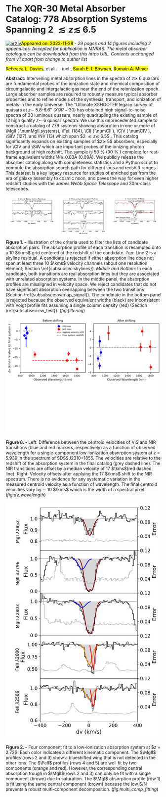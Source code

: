 <div class="macros" style="visibility:hidden;">
$\newcommand{\ensuremath}{}$
$\newcommand{\xspace}{}$
$\newcommand{\object}[1]{\texttt{#1}}$
$\newcommand{\farcs}{{.}''}$
$\newcommand{\farcm}{{.}'}$
$\newcommand{\arcsec}{''}$
$\newcommand{\arcmin}{'}$
$\newcommand{\ion}[2]{#1#2}$
$\newcommand{\textsc}[1]{\textrm{#1}}$
$\newcommand{\hl}[1]{\textrm{#1}}$
$\newcommand{\NV}{\mbox{N \textsc{v}}}$
$\newcommand{\SiIV}{\mbox{Si \textsc{iv}}}$
$\newcommand{\CIV}{\mbox{C \textsc{iv}}}$
$\newcommand{\CII}{\mbox{C \textsc{ii}}}$
$\newcommand{\MgII}{\mbox{Mg \textsc{ii}}}$
$\newcommand{\SII}{\mbox{S \textsc{ii}}}$
$\newcommand{\ZnII}{\mbox{Zn \textsc{ii}}}$
$\newcommand{\TiII}{\mbox{Ti \textsc{ii}}}$
$\newcommand{\FeII}{\mbox{Fe \textsc{ii}}}$
$\newcommand{\AlII}{\mbox{Al \textsc{ii}}}$
$\newcommand{\AlIII}{\mbox{Al \textsc{iii}}}$
$\newcommand{\SiII}{\mbox{Si \textsc{ii}}}$
$\newcommand{\OI}{\mbox{O \textsc{i}}}$
$\newcommand{\HI}{\mbox{H \textsc{i}}}$
$\newcommand{\CoII}{\mbox{Co \textsc{ii}}}$
$\newcommand{\CrII}{\mbox{Cr \textsc{ii}}}$
$\newcommand{\CaII}{\mbox{Ca \textsc{ii}}}$
$\newcommand{\MnII}{\mbox{Mn \textsc{ii}}}$
$\newcommand{\NaI}{\mbox{Na \textsc{i}}}$
$\newcommand{\MgI}{\mbox{Mg \textsc{i}}}$
$\newcommand{\Lya}{Ly\alpha}$
$\newcommand{\numCIV}{479}$
$\newcommand{\numMgII}{360}$
$\newcommand{\numCII}{46}$
$\newcommand{\kms}{ km s^{-1}}$
$\newcommand{\bibtex}{\textsc{Bib}\!\TeX}$
$\newcommand{\appropto}{\mathrel{\vcenter{$
$  \offinterlineskip\halign{\hfil##\cr$
$    \propto\cr\noalign{\kern2pt}\sim\cr\noalign{\kern-2pt}}}}}$</div>

<div class="macros" style="visibility:hidden;">
$\newcommand{\ensuremath}{}$
$\newcommand{\xspace}{}$
$\newcommand{\object}[1]{\texttt{#1}}$
$\newcommand{\farcs}{{.}''}$
$\newcommand{\farcm}{{.}'}$
$\newcommand{\arcsec}{''}$
$\newcommand{\arcmin}{'}$
$\newcommand{\ion}[2]{#1#2}$
$\newcommand{\textsc}[1]{\textrm{#1}}$
$\newcommand{\hl}[1]{\textrm{#1}}$
$\newcommand{\NV}{\mbox{N \textsc{v}}}$
$\newcommand{\SiIV}{\mbox{Si \textsc{iv}}}$
$\newcommand{\CIV}{\mbox{C \textsc{iv}}}$
$\newcommand{\CII}{\mbox{C \textsc{ii}}}$
$\newcommand{\MgII}{\mbox{Mg \textsc{ii}}}$
$\newcommand{\SII}{\mbox{S \textsc{ii}}}$
$\newcommand{\ZnII}{\mbox{Zn \textsc{ii}}}$
$\newcommand{\TiII}{\mbox{Ti \textsc{ii}}}$
$\newcommand{\FeII}{\mbox{Fe \textsc{ii}}}$
$\newcommand{\AlII}{\mbox{Al \textsc{ii}}}$
$\newcommand{\AlIII}{\mbox{Al \textsc{iii}}}$
$\newcommand{\SiII}{\mbox{Si \textsc{ii}}}$
$\newcommand{\OI}{\mbox{O \textsc{i}}}$
$\newcommand{\HI}{\mbox{H \textsc{i}}}$
$\newcommand{\CoII}{\mbox{Co \textsc{ii}}}$
$\newcommand{\CrII}{\mbox{Cr \textsc{ii}}}$
$\newcommand{\CaII}{\mbox{Ca \textsc{ii}}}$
$\newcommand{\MnII}{\mbox{Mn \textsc{ii}}}$
$\newcommand{\NaI}{\mbox{Na \textsc{i}}}$
$\newcommand{\MgI}{\mbox{Mg \textsc{i}}}$
$\newcommand{\Lya}{Ly\alpha}$
$\newcommand{\numCIV}{479}$
$\newcommand{\numMgII}{360}$
$\newcommand{\numCII}{46}$
$\newcommand{\kms}{ km s^{-1}}$
$\newcommand{\bibtex}{\textsc{Bib}\!\TeX}$
$\newcommand{\appropto}{\mathrel{\vcenter{$
$  \offinterlineskip\halign{\hfil##\cr$
$    \propto\cr\noalign{\kern2pt}\sim\cr\noalign{\kern-2pt}}}}}$</div>



<div id="title">

# The XQR-30 Metal Absorber Catalog: 778 Absorption Systems Spanning 2 $\lesssim z \lesssim$ 6.5

</div>
<div id="comments">

[![arXiv](https://img.shields.io/badge/arXiv-2211.15816-b31b1b.svg)](https://arxiv.org/abs/2211.15816)<mark>Appeared on: 2022-11-28</mark> - _29 pages and 14 figures including 2 appendices. Accepted for publication in MNRAS. The metal absorber catalogue can be downloaded from this https URL. Contents unchanged from v1 apart from change to author list_

</div>
<div id="authors">

<mark><mark>Rebecca L. Davies</mark></mark>, et al. -- incl., <mark><mark>Sarah E. I. Bosman</mark></mark>, <mark><mark>Romain A. Meyer</mark></mark>

</div>
<div id="abstract">

**Abstract:** Intervening metal absorption lines in the spectra of $z\gtrsim$ 6 quasars are fundamental probes of the ionization state and chemical composition of circumgalactic and intergalactic gas near the end of the reionization epoch. Large absorber samples are required to robustly measure typical absorber properties and to refine models of the synthesis, transport, and ionization of metals in the early Universe. The "Ultimate XSHOOTER legacy survey of quasars at $z\sim$ 5.8-6.6" $(XQR-30)$ has obtained high signal-to-noise spectra of 30 luminous quasars, nearly quadrupling the existing sample of 12 high quality $z\sim$ 6 quasar spectra. We use this unprecedented sample to construct a catalog of 778 systems showing absorption in one or more of \MgII ( \numMgII systems), \FeII (184), \CII ( \numCII ), \CIV ( \numCIV ), \SiIV (127), and \NV (13) which span $2 $\lesssim z \lesssim$ 6.5$ . This catalog significantly expands on existing samples of $$z \gtrsim$ 5$ absorbers, especially for \CIV and \SiIV which are important probes of the ionizing photon background at high redshift. The sample is 50 \% (90 \% ) complete for rest-frame equivalent widths $W \gtrsim$ 0.03Å (0.09Å). We publicly release the absorber catalog along with completeness statistics and a Python script to compute the absorption search path for different ions and redshift ranges. This dataset is a key legacy resource for studies of enriched gas from the era of galaxy assembly to cosmic noon, and paves the way for even higher redshift studies with the _James Webb Space Telescope_ and 30m-class telescopes.

</div>

<div id="div_fig1">

<img src="tmp_2211.15816/./spike_filtering.png" alt="Fig1.1" width="33%"/><img src="tmp_2211.15816/./velocity_mismatch_filtering.png" alt="Fig1.2" width="33%"/><img src="tmp_2211.15816/./ew_filtering.png" alt="Fig1.3" width="33%"/>

**Figure 1. -** Illustration of the criteria used to filter the lists of candidate absorption pairs. The absorption profile of each transition is resampled onto a 10 $\kms$ grid centered at the redshift of the candidate. _Top_: Line 2 is a skyline residual. A candidate is rejected if either absorption line does not span at least three 10 $\kms$ velocity channels (about one resolution element; Section \ref{subsubsec:skylines}). _Middle and Bottom_: In each candidate, both transitions are real absorption lines but they are associated with unrelated absorption systems. In the middle panel, the absorption profiles are misaligned in velocity space. We reject candidates that do not have significant absorption overlapping between the two transitions (Section \ref{subsubsec:overlap_signal}). The candidate in the bottom panel is rejected because the observed equivalent widths (black) are inconsistent with Voigt profile fits assuming a single column density (red) (Section \ref{subsubsec:ew_test}).  (*fig:filtering*)

</div>
<div id="div_fig2">

<img src="tmp_2211.15816/./SDSSJ2310+1855_5.93_offset_vs_wavelength.png" alt="Fig8" width="100%"/>

**Figure 8. -** Left: Difference between the centroid velocities of VIS and NIR transitions (blue and red markers, respectively) as a function of observed wavelength for a single-component low-ionization absorption system at $z$ = 5.939 in the spectrum of SDSSJ2310+1855. The velocities are relative to the redshift of the absorption system in the final catalog (grey dashed line). The NIR transitions are offset by a median velocity of 17 $\kms$(red dashed line). Right: Velocity offsets after applying the 17 $\kms$ shift to the NIR spectrum. There is no evidence for any systematic variation in the measured centroid velocity as a function of wavelength. The final centroid velocities vary by $\sim$ 10 $\kms$ which is the width of a spectral pixel. (*fig:dv_wavelength*)

</div>
<div id="div_fig3">

<img src="tmp_2211.15816/./ULASJ0148+0600_z2.7220.png" alt="Fig2" width="100%"/>

**Figure 2. -** Four component fit to a low-ionization absorption system at $$z$ = 2.72$. Each color indicates a different kinematic component. The $\MgII$ profiles (rows 2 and 3) show a blueshifted wing that is not detected in the other ions. The $\FeII$ profiles (rows 4 and 5) are well fit by two components (orange and red). However, the corresponding central absorption trough in $\MgII$(rows 2 and 3) can only be fit with a single component (brown) due to saturation. The $\MgI$ absorption profile (row 1) is fit using the same central component (brown) because the low S/N prevents a robust multi-component decomposition. (*fig:multi_comp_fitting*)

</div>